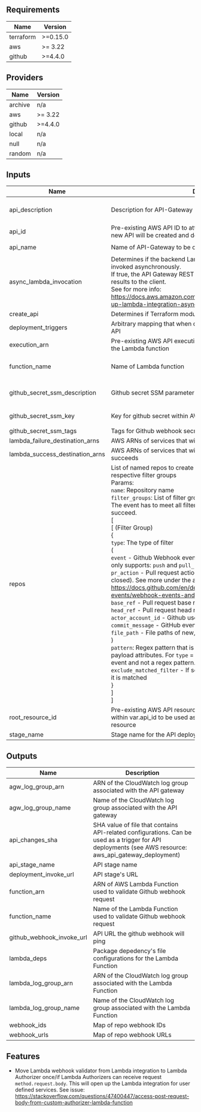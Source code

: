 <!-- BEGINNING OF PRE-COMMIT-TERRAFORM DOCS HOOK -->
## Requirements

| Name | Version |
|------|---------|
| terraform | >=0.15.0 |
| aws | >= 3.22 |
| github | >=4.4.0 |

## Providers

| Name | Version |
|------|---------|
| archive | n/a |
| aws | >= 3.22 |
| github | >=4.4.0 |
| local | n/a |
| null | n/a |
| random | n/a |

## Inputs

| Name | Description | Type | Default | Required |
|------|-------------|------|---------|:--------:|
| api\_description | Description for API-Gateway | `string` | `"API used for custom GitHub webhooks"` | no |
| api\_id | Pre-existing AWS API ID to attach resources to. If not specified, a new API will be created and defining var.api\_name will be required | `string` | `null` | no |
| api\_name | Name of API-Gateway to be created | `string` | `"github-webhook"` | no |
| async\_lambda\_invocation | Determines if the backend Lambda function for the API Gateway is invoked asynchronously.<br>If true, the API Gateway REST API method will not return the Lambda results to the client.<br>See for more info: https://docs.aws.amazon.com/apigateway/latest/developerguide/set-up-lambda-integration-async.html | `bool` | `false` | no |
| create\_api | Determines if Terraform module just create the AWS REST API | `bool` | n/a | yes |
| deployment\_triggers | Arbitrary mapping that when changed causes a redeployment of the API | `map(string)` | `{}` | no |
| execution\_arn | Pre-existing AWS API execution ARN that will be allowed to invoke the Lambda function | `string` | `null` | no |
| function\_name | Name of Lambda function | `string` | `"github-webhook-request-validator"` | no |
| github\_secret\_ssm\_description | Github secret SSM parameter description | `string` | `"Secret value for Github Webhooks"` | no |
| github\_secret\_ssm\_key | Key for github secret within AWS SSM Parameter Store | `string` | `"github-webhook-secret"` | no |
| github\_secret\_ssm\_tags | Tags for Github webhook secret SSM parameter | `map(string)` | `{}` | no |
| lambda\_failure\_destination\_arns | AWS ARNs of services that will be invoked if Lambda function fails | `list(string)` | `[]` | no |
| lambda\_success\_destination\_arns | AWS ARNs of services that will be invoked if Lambda function succeeds | `list(string)` | `[]` | no |
| repos | List of named repos to create github webhooks for and their respective filter groups<br>Params:<br>  `name`: Repository name<br>  `filter_groups`: List of filter groups that the Github event has to meet. The event has to meet all filters of atleast one group in order to succeed. <br>  [<br>    [ (Filter Group)<br>      {<br>        `type`: The type of filter<br>          (<br>            `event` - Github Webhook events that will invoke the API. Currently only supports: `push` and `pull_request`.<br>            `pr_action` - Pull request actions (e.g. opened, edited, reopened, closed). See more under the action key at: https://docs.github.com/en/developers/webhooks-and-events/webhook-events-and-payloads#pull_request<br>            `base_ref` - Pull request base ref<br>            `head_ref` - Pull request head ref<br>            `actor_account_id` - Github user IDs<br>            `commit_message` - GitHub event's commit message<br>            `file_path` - File paths of new, modified, or deleted files<br>          )<br>        `pattern`: Regex pattern that is searched for within the related event's payload attributes. For `type` = `event`, use a single Github webhook event and not a regex pattern.<br>        `exclude_matched_filter` - If set to true, labels filter group as invalid if it is matched<br>      }<br>    ]<br>  ] | <pre>list(object({<br>    name = string<br>    filter_groups = list(list(object({<br>      type                   = string<br>      pattern                = string<br>      exclude_matched_filter = optional(bool)<br>    })))<br>  }))</pre> | `[]` | no |
| root\_resource\_id | Pre-existing AWS API resource ID associated with the API defined within var.api\_id to be used as the root resource ID for the github API resource | `string` | `null` | no |
| stage\_name | Stage name for the API deployment | `string` | `"prod"` | no |

## Outputs

| Name | Description |
|------|-------------|
| agw\_log\_group\_arn | ARN of the CloudWatch log group associated with the API gateway |
| agw\_log\_group\_name | Name of the CloudWatch log group associated with the API gateway |
| api\_changes\_sha | SHA value of file that contains API-related configurations. Can be used as a trigger for API deployments (see AWS resource: aws\_api\_gateway\_deployment) |
| api\_stage\_name | API stage name |
| deployment\_invoke\_url | API stage's URL |
| function\_arn | ARN of AWS Lambda Function used to validate Github webhook request |
| function\_name | Name of the Lambda Function used to validate Github webhook request |
| github\_webhook\_invoke\_url | API URL the github webhook will ping |
| lambda\_deps | Package depedency's file configurations for the Lambda Function |
| lambda\_log\_group\_arn | ARN of the CloudWatch log group associated with the Lambda Function |
| lambda\_log\_group\_name | Name of the CloudWatch log group associated with the Lambda Function |
| webhook\_ids | Map of repo webhook IDs |
| webhook\_urls | Map of repo webhook URLs |

<!-- END OF PRE-COMMIT-TERRAFORM DOCS HOOK -->

## Features

- Move Lambda webhook validator from Lambda integration to Lambda Authorizer once/if Lambda Authorizers can receive request `method.request.body`. This will open up the Lambda integration for user defined services. See issue: https://stackoverflow.com/questions/47400447/access-post-request-body-from-custom-authorizer-lambda-function